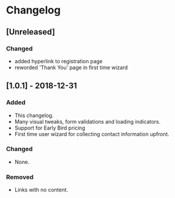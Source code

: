 # Changelog

## [Unreleased]

### Changed

- added hyperlink to registration page
- reworded 'Thank You' page in first time wizard

## [1.0.1] - 2018-12-31

### Added

- This changelog.
- Many visual tweaks, form validations and loading indicators.
- Support for Early Bird pricing
- First time user wizard for collecting contact information upfront.

### Changed

- None.

### Removed

- Links with no content.
